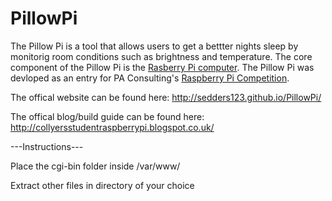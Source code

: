# PillowPi
The Pillow Pi is a tool that allows users to get a bettter nights sleep by monitorig room conditions such as brightness and temperature. The core component of the Pillow Pi is the [Rasberry Pi computer](http://www.raspberrypi.org/). The Pillow Pi was devloped as an entry for PA Consulting's [Raspberry Pi Competition](http://www.paconsulting.com/events/pas-new-raspberry-pi-competition-for-2014-15/).

The offical website can be found here: http://sedders123.github.io/PillowPi/

The offical blog/build guide can be found here: http://collyersstudentraspberrypi.blogspot.co.uk/

---Instructions---

Place the cgi-bin folder inside /var/www/

Extract other files in directory of your choice